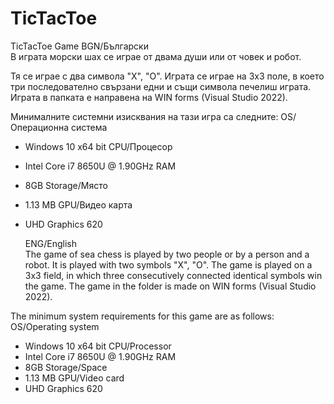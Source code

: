 # TicTacToe
TicTacToe Game
BGN/Български<br>
В играта морски шах се играе от двама души или от човек и робот.

Тя се играе с два символа "Х", "О".
Играта се играе на 3х3 поле, в което три последователно свързани едни и същи символа печелиш играта.
Играта в папката е направена на WIN forms (Visual Studio 2022).

Минималните системни изисквания на тази игра са следните:
OS/Операционна система 
* Windows 10 x64 bit
CPU/Процесор
* Intel Core i7 8650U @ 1.90GHz
RAM
* 8GB
Storage/Място
* 1.13 MB
GPU/Видео карта
* UHD Graphics 620

  ENG/English<br>
The game of sea chess is played by two people or by a person and a robot.
It is played with two symbols "X", "O".
The game is played on a 3x3 field, in which three consecutively connected identical symbols win the game.
The game in the folder is made on WIN forms (Visual Studio 2022).

The minimum system requirements for this game are as follows:
OS/Operating system
* Windows 10 x64 bit
CPU/Processor
* Intel Core i7 8650U @ 1.90GHz
RAM
* 8GB
Storage/Space
* 1.13 MB
GPU/Video card
* UHD Graphics 620
